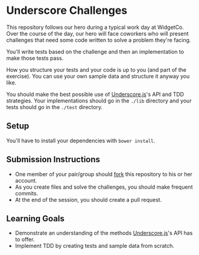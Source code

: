 # Underscore Challenges

This repository follows our hero during a typical work day at WidgetCo. Over the course of the day, our hero will face coworkers who will present challenges that need some code written to solve a problem they're facing.

You'll write tests based on the challenge and then an implementation to make those tests pass.

How you structure your tests and your code is up to you (and part of the exercise). You can use your own sample data and structure it anyway you like.

You should make the best possible use of [Underscore.js][us]'s API and TDD strategies. Your implementations should go in the `./lib` directory and your tests should go in the `./test` directory.

## Setup

You'll have to install your dependencies with `bower install`.

## Submission Instructions

* One member of your pair/group should [fork][] this repository to his or her account.
* As you create files and solve the challenges, you should make frequent commits.
* At the end of the session, you should create a pull request.

[fork]: https://github.com/turingschool-examples/enumerable-challenges/tree/underscore-challenges

## Learning Goals

* Demonstrate an understanding of the methods [Underscore.js][us]'s API has to offer.
* Implement TDD by creating tests and sample data from scratch.

[us]: http://underscorejs.org